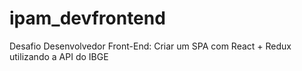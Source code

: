 # ipam_devfrontend
Desafio Desenvolvedor Front-End: Criar um SPA com React + Redux utilizando a API do IBGE
